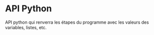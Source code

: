 # API Python

API python qui renverra les étapes du programme avec les valeurs des variables, listes, etc.
